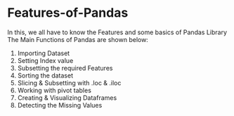 # Features-of-Pandas
In this, we all have to know the Features and some basics of Pandas Library
The Main Functions of Pandas are shown below:
1. Importing Dataset
2. Setting Index value
3. Subsetting the required Features
4. Sorting the dataset
5. Slicing & Subsetting with .loc & .iloc
6. Working with pivot tables
7. Creating & Visualizing Dataframes
8. Detecting the Missing Values

